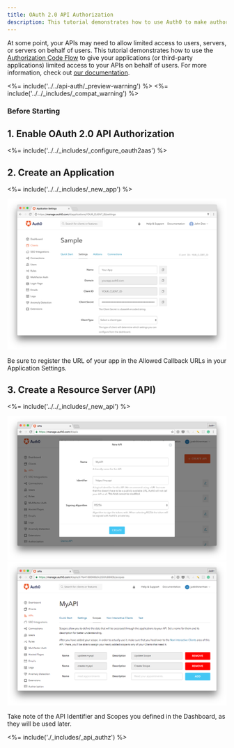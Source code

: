 ```yaml
---
title: OAuth 2.0 API Authorization
description: This tutorial demonstrates how to use Auth0 to make authorized API calls from your web app.
---
```


At some point, your APIs may need to allow limited access to users, servers, or servers on behalf of users. This tutorial demonstrates how to use the [Authorization Code Flow](https://auth0.com/docs/api-auth/tutorials/authorization-code-grant) to give your applications (or third-party applications) limited access to your APIs on behalf of users. For more information, check out [our documentation](https://auth0.com/docs/api-auth).

<%= include('../../api-auth/_preview-warning') %>
<%= include('../../_includes/_compat_warning') %>

### Before Starting

## 1. Enable OAuth 2.0 API Authorization

<%= include('../../_includes/_configure_oauth2aas') %>

## 2. Create an Application

<%= include('../../_includes/_new_app') %>

![App Dashboard](/media/articles/angularjs/app_dashboard.png)

Be sure to register the URL of your app in the Allowed Callback URLs in your Application Settings.

## 3. Create a Resource Server (API) 

<%= include('../../_includes/_new_api') %>

![Create API](/media/articles/api-auth/api-5.png)
![Update Scopes](/media/articles/api-auth/api-6.png)

Take note of the API Identifier and Scopes you defined in the Dashboard, as they will be used later.

<%= include('./_includes/_api_authz') %>